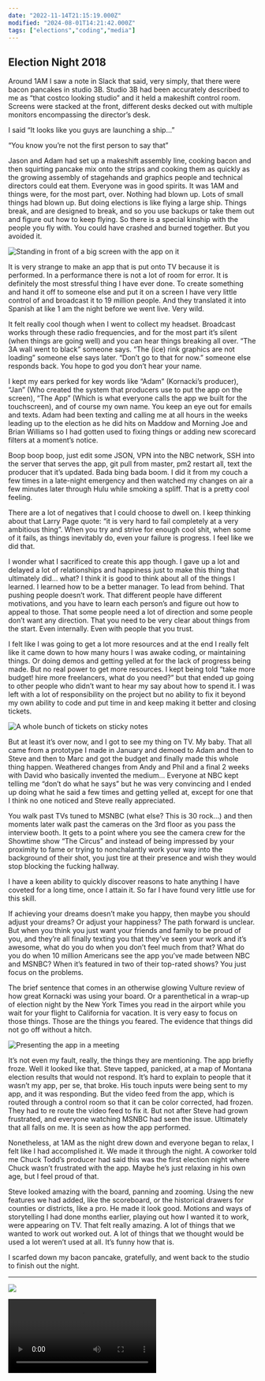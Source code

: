 ```yaml
---
date: "2022-11-14T21:15:19.000Z"
modified: "2024-08-01T14:21:42.000Z"
tags: ["elections","coding","media"]
---
```

## Election Night 2018

Around 1AM I saw a note in Slack that said, very simply, that there were bacon pancakes in studio 3B. Studio 3B had been accurately described to me as “that costco looking studio” and it held a makeshift control room. Screens were stacked at the front, different desks decked out with multiple monitors encompassing the director’s desk.

I said “It looks like you guys are launching a ship…”

“You know you’re not the first person to say that”

Jason and Adam had set up a makeshift assembly line, cooking bacon and then squirting pancake mix onto the strips and cooking them as quickly as the growing assembly of stagehands and graphics people and technical directors could eat them. Everyone was in good spirits. It was 1AM and things were, for the most part, over. Nothing had blown up. Lots of small things had blown up. But doing elections is like flying a large ship. Things break, and are designed to break, and so you use backups or take them out and figure out how to keep flying. So there is a special kinship with the people you fly with. You could have crashed and burned together. But you avoided it.

![Standing in front of a big screen with the app on it](https://res.cloudinary.com/ejf/image/upload/v1667919994/IMG_6222.jpg)

It is very strange to make an app that is put onto TV because it is performed. In a performance there is not a lot of room for error. It is definitely the most stressful thing I have ever done. To create something and hand it off to someone else and put it on a screen I have very little control of and broadcast it to 19 million people. And they translated it into Spanish at like 1 am the night before we went live. Very wild.

It felt really cool though when I went to collect my headset. Broadcast works through these radio frequencies, and for the most part it’s silent (when things are going well) and you can hear things breaking all over. “The 3A wall went to black” someone says. “The (ice) rink graphics are not loading” someone else says later. “Don’t go to that for now.” someone else responds back. You hope to god you don’t hear your name.

I kept my ears perked for key words like “Adam” (Kornacki’s producer), “Jan” (Who created the system that producers use to put the app on the screen), “The App” (Which is what everyone calls the app we built for the touchscreen), and of course my own name. You keep an eye out for emails and texts. Adam had been texting and calling me at all hours in the weeks leading up to the election as he did hits on Maddow and Morning Joe and Brian Williams so I had gotten used to fixing things or adding new scorecard filters at a moment’s notice.

Boop boop boop, just edit some JSON, VPN into the NBC network, SSH into the server that serves the app, git pull from master, pm2 restart all, text the producer that it’s updated. Bada bing bada boom. I did it from my couch a few times in a late-night emergency and then watched my changes on air a few minutes later through Hulu while smoking a spliff. That is a pretty cool feeling.

There are a lot of negatives that I could choose to dwell on. I keep thinking about that Larry Page quote: “it is very hard to fail completely at a very ambitious thing”. When you try and strive for enough cool shit, when some of it fails, as things inevitably do, even your failure is progress. I feel like we did that.

I wonder what I sacrificed to create this app though. I gave up a lot and delayed a lot of relationships and happiness just to make this thing that ultimately did… what? I think it is good to think about all of the things I learned. I learned how to be a better manager. To lead from behind. That pushing people doesn’t work. That different people have different motivations, and you have to learn each person’s and figure out how to appeal to those. That some people need a lot of direction and some people don’t want any direction. That you need to be very clear about things from the start. Even internally. Even with people that you trust.

I felt like I was going to get a lot more resources and at the end I really felt like it came down to how many hours I was awake coding, or maintaining things. Or doing demos and getting yelled at for the lack of progress being made. But no real power to get more resources. I kept being told “take more budget! hire more freelancers, what do you need?” but that ended up going to other people who didn’t want to hear my say about how to spend it. I was left with a lot of responsibility on the project but no ability to fix it beyond my own ability to code and put time in and keep making it better and closing tickets.

![A whole bunch of tickets on sticky notes](https://res.cloudinary.com/ejf/image/upload/v1667920000/IMG_6235.jpg)

But at least it’s over now, and I got to see my thing on TV. My baby. That all came from a prototype I made in January and demoed to Adam and then to Steve and then to Marc and got the budget and finally made this whole thing happen. Weathered changes from Andy and Phil and a final 2 weeks with David who basically invented the medium… Everyone at NBC kept telling me “don’t do what he says” but he was very convincing and I ended up doing what he said a few times and getting yelled at, except for one that I think no one noticed and Steve really appreciated.

You walk past TVs tuned to MSNBC (what else? This is 30 rock…) and then moments later walk past the cameras on the 3rd floor as you pass the interview booth. It gets to a point where you see the camera crew for the Showtime show “The Circus” and instead of being impressed by your proximity to fame or trying to nonchalantly work your way into the background of their shot, you just tire at their presence and wish they would stop blocking the fucking hallway.

I have a keen ability to quickly discover reasons to hate anything I have coveted for a long time, once I attain it. So far I have found very little use for this skill.

If achieving your dreams doesn’t make you happy, then maybe you should adjust your dreams? Or adjust your happiness? The path forward is unclear. But when you think you just want your friends and family to be proud of you, and they’re all finally texting you that they’ve seen your work and it’s awesome, what do you do when you don’t feel much from that? What do you do when 10 million Americans see the app you’ve made between NBC and MSNBC? When it’s featured in two of their top-rated shows? You just focus on the problems.

The brief sentence that comes in an otherwise glowing Vulture review of how great Kornacki was using your board. Or a parenthetical in a wrap-up of election night by the New York Times you read in the airport while you wait for your flight to California for vacation. It is very easy to focus on those things. Those are the things you feared. The evidence that things did not go off without a hitch.

![Presenting the app in a meeting](https://res.cloudinary.com/ejf/image/upload/v1667919786/IMG_5803.jpg)

It’s not even my fault, really, the things they are mentioning. The app briefly froze. Well it looked like that. Steve tapped, panicked, at a map of Montana election results that would not respond. It’s hard to explain to people that it wasn’t my app, per se, that broke. His touch inputs were being sent to my app, and it was responding. But the video feed from the app, which is routed through a control room so that it can be color corrected, had frozen. They had to re route the video feed to fix it. But not after Steve had grown frustrated, and everyone watching MSNBC had seen the issue. Ultimately that all falls on me. It is seen as how the app performed.

Nonetheless, at 1AM as the night drew down and everyone began to relax, I felt like I had accomplished it. We made it through the night. A coworker told me Chuck Todd’s producer had said this was the first election night where Chuck wasn’t frustrated with the app. Maybe he’s just relaxing in his own age, but I feel proud of that.

Steve looked amazing with the board, panning and zooming. Using the new features we had added, like the scoreboard, or the historical drawers for counties or districts, like a pro. He made it look good. Motions and ways of storytelling I had done months earlier, playing out how I wanted it to work, were appearing on TV. That felt really amazing. A lot of things that we wanted to work out worked out. A lot of things that we thought would be used a lot weren’t used at all. It’s funny how that is.

I scarfed down my bacon pancake, gratefully, and went back to the studio to finish out the night.

---

![](https://res.cloudinary.com/ejf/image/upload/v1667920116/IMG_6305.jpg)

![](https://res.cloudinary.com/ejf/video/upload/v1667920277/IMG_6795.mov)

